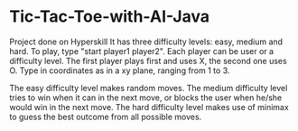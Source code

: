 # Tic-Tac-Toe-with-AI-Java
Project done on Hyperskill
It has three difficulty levels: easy, medium and hard. 
To play, type "start player1 player2". Each player can be user or a difficulty level. 
The first player plays first and uses X, the second one uses O.
Type in coordinates as in a xy plane, ranging from 1 to 3.

The easy difficulty level makes random moves. 
The medium difficulty level tries to win when it can in the next move, or blocks the user when he/she would win in the next move. 
The hard difficulty level makes use of minimax to guess the best outcome from all possible moves. 
